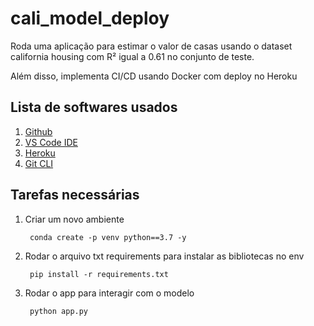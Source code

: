 # cali_model_deploy
Roda uma aplicação para estimar o valor de casas usando o dataset california housing com R² igual a 0.61 no conjunto de teste.

Além disso, implementa CI/CD usando Docker com deploy no Heroku

## Lista de softwares usados
1. [Github](https://github.com)
2. [VS Code IDE](https://code.visualstudio.com)
3. [Heroku](https://heroku.com)
4. [Git CLI](https://git-scm.com/book/en/v2)

## Tarefas necessárias
1. Criar um novo ambiente

        conda create -p venv python==3.7 -y

2. Rodar o arquivo txt requirements para instalar as bibliotecas no env

        pip install -r requirements.txt

3. Rodar o app para interagir com o modelo

        python app.py